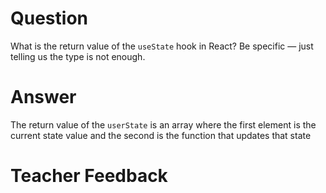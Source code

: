 # Question

What is the return value of the `useState` hook in React? Be specific — just telling us the type is not enough.

# Answer
The return value of the `userState` is an array where the first element is the current state value and the second is the function that updates that state
# Teacher Feedback